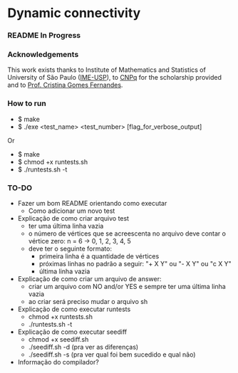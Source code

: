 # Dynamic connectivity

### README In Progress

### Acknowledgements
This work exists thanks to Institute of Mathematics and Statistics of University of São Paulo ([IME-USP](https://www.ime.usp.br/)), to [CNPq](https://www.gov.br/cnpq/pt-br) for the scholarship provided and to [Prof. Cristina Gomes Fernandes](https://www.ime.usp.br/~cris/).
### How to run
* $ make
* $ ./exe <test_name> <test_number> [flag_for_verbose_output]

Or
* $ make
* $ chmod +x runtests.sh
* $ ./runtests.sh -t

### TO-DO
* Fazer um bom README orientando como executar
	* Como adicionar um novo test
* Explicação de como criar arquivo test
	* ter uma última linha vazia
	* o número de vértices que se acreescenta no arquivo deve contar o vértice zero: n = 6 -> 0, 1, 2, 3, 4, 5
    * deve ter o seguinte formato:
        - primeira linha é a quantidade de vértices
        - próximas linhas no padrão a seguir: "+ X Y" ou "- X Y" ou "c X Y"
		- última linha vazia
* Explicação de como criar um arquivo de answer:
	* criar um arquivo com NO and/or YES e sempre ter uma última linha vazia
	* ao criar será preciso mudar o arquivo sh
* Explicação de como executar runtests
	* chmod +x runtests.sh
	* ./runtests.sh -t
* Explicação de como executar seediff
	* chmod +x seediff.sh
	* ./seediff.sh -d (pra ver as diferenças)
	* ./seediff.sh -s (pra ver qual foi bem sucedido e qual não)
* Informação do compilador?
